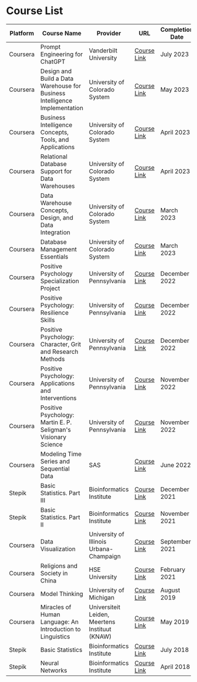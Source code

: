 # Course List

| Platform | Course Name | Provider | URL | Completion Date |
|----------|-------------|----------|-----|-----------------|
| Coursera | Prompt Engineering for ChatGPT | Vanderbilt University | [Course Link](https://www.coursera.org/learn/prompt-engineering) | July 2023 |
| Coursera | Design and Build a Data Warehouse for Business Intelligence Implementation | University of Colorado System | [Course Link](https://www.coursera.org/learn/data-warehouse-bi-building) | May 2023 |
| Coursera | Business Intelligence Concepts, Tools, and Applications | University of Colorado System | [Course Link](https://www.coursera.org/learn/business-intelligence-tools) | April 2023 |
| Coursera | Relational Database Support for Data Warehouses | University of Colorado System | [Course Link](https://www.coursera.org/learn/dwrelational) | April 2023 |
| Coursera | Data Warehouse Concepts, Design, and Data Integration | University of Colorado System | [Course Link](https://www.coursera.org/learn/dwdesign) | March 2023 |
| Coursera | Database Management Essentials | University of Colorado System | [Course Link](https://www.coursera.org/learn/database-management) | March 2023 |
| Coursera | Positive Psychology Specialization Project | University of Pennsylvania | [Course Link](https://www.coursera.org/learn/positive-psychology-project) | December 2022 |
| Coursera | Positive Psychology: Resilience Skills | University of Pennsylvania | [Course Link](https://www.coursera.org/learn/positive-psychology-resilience) | December 2022 |
| Coursera | Positive Psychology: Character, Grit and Research Methods | University of Pennsylvania | [Course Link](https://www.coursera.org/learn/positive-psychology-methods) | December 2022 |
| Coursera | Positive Psychology: Applications and Interventions | University of Pennsylvania | [Course Link](https://www.coursera.org/learn/positive-psychology-applications) | November 2022 |
| Coursera | Positive Psychology: Martin E. P. Seligman's Visionary Science | University of Pennsylvania | [Course Link](https://www.coursera.org/learn/positive-psychology-visionary-science) | November 2022 |
| Coursera | Modeling Time Series and Sequential Data | SAS | [Course Link](https://www.coursera.org/learn/modeling-time-series-and-sequential-data) | June 2022 |
| Stepik | Basic Statistics. Part III | Bioinformatics Institute | [Course Link](https://stepik.org/course/2152) | December 2021 |
| Stepik | Basic Statistics. Part II | Bioinformatics Institute | [Course Link](https://stepik.org/course/524) | November 2021 |
| Coursera | Data Visualization | University of Illinois Urbana-Champaign | [Course Link](https://www.coursera.org/learn/datavisualization) | September 2021 |
| Coursera | Religions and Society in China | HSE University | [Course Link](https://www.coursera.org/learn/religions-society-china) | February 2021 |
| Coursera | Model Thinking | University of Michigan | [Course Link](https://www.coursera.org/learn/model-thinking) | August 2019 |
| Coursera | Miracles of Human Language: An Introduction to Linguistics | Universiteit Leiden, Meertens Instituut (KNAW) | [Course Link](https://www.coursera.org/learn/human-language) | May 2019 |
| Stepik | Basic Statistics | Bioinformatics Institute | [Course Link](https://stepik.org/course/76) | July 2018 |
| Stepik | Neural Networks | Bioinformatics Institute | [Course Link](https://stepik.org/course/401) | April 2018 |
